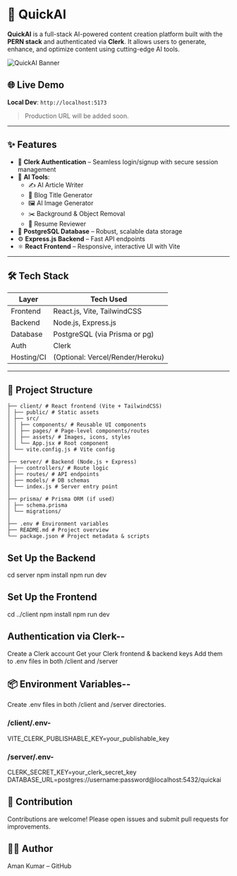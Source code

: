# 🚀 QuickAI

**QuickAI** is a full-stack AI-powered content creation platform built with the **PERN stack** and authenticated via **Clerk**. It allows users to generate, enhance, and optimize content using cutting-edge AI tools.

![QuickAI Banner](https://via.placeholder.com/1200x400?text=QuickAI+Platform+Banner)

## 🌐 Live Demo

**Local Dev**: `http://localhost:5173`  
> Production URL will be added soon.

---

## ✨ Features

- 🔐 **Clerk Authentication** – Seamless login/signup with secure session management
- 🧠 **AI Tools**:
  - ✍️ AI Article Writer
  - 📰 Blog Title Generator
  - 🖼️ AI Image Generator
  - ✂️ Background & Object Removal
  - 📄 Resume Reviewer
- 💾 **PostgreSQL Database** – Robust, scalable data storage
- ⚙️ **Express.js Backend** – Fast API endpoints
- ⚛️ **React Frontend** – Responsive, interactive UI with Vite

---

## 🛠️ Tech Stack

| Layer        | Tech Used               |
|--------------|--------------------------|
| Frontend     | React.js, Vite, TailwindCSS |
| Backend      | Node.js, Express.js      |
| Database     | PostgreSQL (via Prisma or pg) |
| Auth         | Clerk                    |
| Hosting/CI   | (Optional: Vercel/Render/Heroku) |

---

## 📁 Project Structure

```QuickAI/
├── client/ # React frontend (Vite + TailwindCSS)
│ ├── public/ # Static assets
│ ├── src/
│ │ ├── components/ # Reusable UI components
│ │ ├── pages/ # Page-level components/routes
│ │ ├── assets/ # Images, icons, styles
│ │ └── App.jsx # Root component
│ └── vite.config.js # Vite config
│
├── server/ # Backend (Node.js + Express)
│ ├── controllers/ # Route logic
│ ├── routes/ # API endpoints
│ ├── models/ # DB schemas
│ └── index.js # Server entry point
│
├── prisma/ # Prisma ORM (if used)
│ ├── schema.prisma
│ └── migrations/
│
├── .env # Environment variables
├── README.md # Project overview
└── package.json # Project metadata & scripts
```


## Set Up the Backend

cd server
npm install
npm run dev

## Set Up the Frontend

cd ../client
npm install
npm run dev


## Authentication via Clerk--

Create a Clerk account
Get your Clerk frontend & backend keys
Add them to .env files in both /client and /server


## 📦 Environment Variables--

Create .env files in both /client and /server directories.

### /client/.env-

VITE_CLERK_PUBLISHABLE_KEY=your_publishable_key

### /server/.env-

CLERK_SECRET_KEY=your_clerk_secret_key
DATABASE_URL=postgres://username:password@localhost:5432/quickai

## 🤝 Contribution

Contributions are welcome!
Please open issues and submit pull requests for improvements.

## 🙋‍♂️ Author
Aman Kumar – GitHub